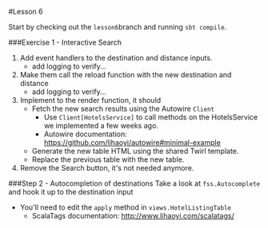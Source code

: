 #Lesson 6

Start by checking out the `lesson6`branch and running `sbt compile`.
 
[//]: # (Review solutions to lesson 5. Look at the code moved to shared.)


###Exercise 1 - Interactive Search
1. Add event handlers to the destination and distance inputs.
    * add logging to verify...
2. Make them call the reload function with the new destination and distance
    * add logging to verify...
2. Implement to the render function, it should
    * Fetch the new search results using the Autowire `Client`
        * Use `Client[HotelsService]` to call methods on the HotelsService we implemented a few weeks ago. 
        * Autowire documentation: https://github.com/lihaoyi/autowire#minimal-example
    * Generate the new table HTML using the shared Twirl template.
    * Replace the previous table with the new table.
4. Remove the Search button, it's not needed anymore.

###Step 2 - Autocompletion of destinations
Take a look at `fss.Autocomplete` and hook it up to the destination input
* You'll need to edit the `apply` method in `views.HotelListingTable`
    * ScalaTags documentation: http://www.lihaoyi.com/scalatags/